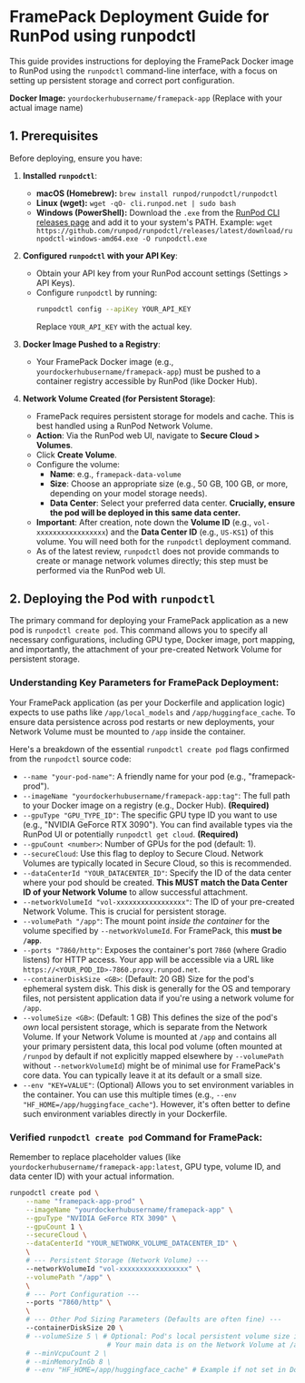 # FramePack Deployment Guide for RunPod using runpodctl

This guide provides instructions for deploying the FramePack Docker image to RunPod using the `runpodctl` command-line interface, with a focus on setting up persistent storage and correct port configuration.

**Docker Image:** `yourdockerhubusername/framepack-app` (Replace with your actual image name)

## 1. Prerequisites

Before deploying, ensure you have:

1.  **Installed `runpodctl`**:
    * **macOS (Homebrew):** `brew install runpod/runpodctl/runpodctl`
    * **Linux (wget):** `wget -qO- cli.runpod.net | sudo bash`
    * **Windows (PowerShell):** Download the `.exe` from the [RunPod CLI releases page](https://github.com/runpod/runpodctl/releases) and add it to your system's PATH.
        Example: `wget https://github.com/runpod/runpodctl/releases/latest/download/runpodctl-windows-amd64.exe -O runpodctl.exe`

2.  **Configured `runpodctl` with your API Key**:
    * Obtain your API key from your RunPod account settings (Settings > API Keys).
    * Configure `runpodctl` by running:
        ```bash
        runpodctl config --apiKey YOUR_API_KEY
        ```
        Replace `YOUR_API_KEY` with the actual key.

3.  **Docker Image Pushed to a Registry**:
    * Your FramePack Docker image (e.g., `yourdockerhubusername/framepack-app`) must be pushed to a container registry accessible by RunPod (like Docker Hub).

4.  **Network Volume Created (for Persistent Storage)**:
    * FramePack requires persistent storage for models and cache. This is best handled using a RunPod Network Volume.
    * **Action**: Via the RunPod web UI, navigate to **Secure Cloud > Volumes**.
    * Click **Create Volume**.
    * Configure the volume:
        * **Name**: e.g., `framepack-data-volume`
        * **Size**: Choose an appropriate size (e.g., 50 GB, 100 GB, or more, depending on your model storage needs).
        * **Data Center**: Select your preferred data center. **Crucially, ensure the pod will be deployed in this same data center.**
    * **Important**: After creation, note down the **Volume ID** (e.g., `vol-xxxxxxxxxxxxxxxxx`) and the **Data Center ID** (e.g., `US-KS1`) of this volume. You will need both for the `runpodctl` deployment command.
    * As of the latest review, `runpodctl` does not provide commands to create or manage network volumes directly; this step must be performed via the RunPod web UI.

## 2. Deploying the Pod with `runpodctl`

The primary command for deploying your FramePack application as a new pod is `runpodctl create pod`. This command allows you to specify all necessary configurations, including GPU type, Docker image, port mapping, and importantly, the attachment of your pre-created Network Volume for persistent storage.

### Understanding Key Parameters for FramePack Deployment:

Your FramePack application (as per your Dockerfile and application logic) expects to use paths like `/app/local_models` and `/app/huggingface_cache`. To ensure data persistence across pod restarts or new deployments, your Network Volume must be mounted to `/app` inside the container.

Here's a breakdown of the essential `runpodctl create pod` flags confirmed from the `runpodctl` source code:

* `--name "your-pod-name"`: A friendly name for your pod (e.g., "framepack-prod").
* `--imageName "yourdockerhubusername/framepack-app:tag"`: The full path to your Docker image on a registry (e.g., Docker Hub). **(Required)**
* `--gpuType "GPU_TYPE_ID"`: The specific GPU type ID you want to use (e.g., "NVIDIA GeForce RTX 3090"). You can find available types via the RunPod UI or potentially `runpodctl get cloud`. **(Required)**
* `--gpuCount <number>`: Number of GPUs for the pod (default: 1).
* `--secureCloud`: Use this flag to deploy to Secure Cloud. Network Volumes are typically located in Secure Cloud, so this is recommended.
* `--dataCenterId "YOUR_DATACENTER_ID"`: Specify the ID of the data center where your pod should be created. **This MUST match the Data Center ID of your Network Volume** to allow successful attachment.
* `--networkVolumeId "vol-xxxxxxxxxxxxxxxxx"`: The ID of your pre-created Network Volume. This is crucial for persistent storage.
* `--volumePath "/app"`: The mount point *inside the container* for the volume specified by `--networkVolumeId`. For FramePack, this **must be `/app`**.
* `--ports "7860/http"`: Exposes the container's port `7860` (where Gradio listens) for HTTP access. Your app will be accessible via a URL like `https://<YOUR_POD_ID>-7860.proxy.runpod.net`.
* `--containerDiskSize <GB>`: (Default: 20 GB) Size for the pod's ephemeral system disk. This disk is generally for the OS and temporary files, not persistent application data if you're using a network volume for `/app`.
* `--volumeSize <GB>`: (Default: 1 GB) This defines the size of the pod's *own* local persistent storage, which is separate from the Network Volume. If your Network Volume is mounted at `/app` and contains all your primary persistent data, this local pod volume (often mounted at `/runpod` by default if not explicitly mapped elsewhere by `--volumePath` without `--networkVolumeId`) might be of minimal use for FramePack's core data. You can typically leave it at its default or a small size.
* `--env "KEY=VALUE"`: (Optional) Allows you to set environment variables in the container. You can use this multiple times (e.g., `--env "HF_HOME=/app/huggingface_cache"`). However, it's often better to define such environment variables directly in your Dockerfile.

### Verified `runpodctl create pod` Command for FramePack:

Remember to replace placeholder values (like `yourdockerhubusername/framepack-app:latest`, GPU type, volume ID, and data center ID) with your actual information.

```bash
runpodctl create pod \
    --name "framepack-app-prod" \
    --imageName "yourdockerhubusername/framepack-app" \
    --gpuType "NVIDIA GeForce RTX 3090" \
    --gpuCount 1 \
    --secureCloud \
    --dataCenterId "YOUR_NETWORK_VOLUME_DATACENTER_ID" \
    \
    # --- Persistent Storage (Network Volume) ---
    --networkVolumeId "vol-xxxxxxxxxxxxxxxxx" \
    --volumePath "/app" \
    \
    # --- Port Configuration ---
    --ports "7860/http" \
    \
    # --- Other Pod Sizing Parameters (Defaults are often fine) ---
    --containerDiskSize 20 \
    # --volumeSize 5 \ # Optional: Pod's local persistent volume size in GB.
                        # Your main data is on the Network Volume at /app.
    # --minVcpuCount 2 \
    # --minMemoryInGb 8 \
    # --env "HF_HOME=/app/huggingface_cache" # Example if not set in Dockerfile